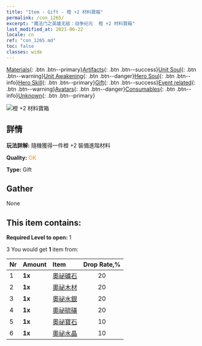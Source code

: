 ```yaml
---
title: "Item - Gift - 橙 +2 材料寶箱"
permalink: /con_1265/
excerpt: "魔法门之英雄无敌：战争纪元  橙 +2 材料寶箱"
last_modified_at: 2021-06-22
locale: cn
ref: "con_1265.md"
toc: false
classes: wide
---
```

 [Materials](/ItemsCN/){: .btn .btn--primary}[Artifacts](/ItemsCN/Artifacts/){: .btn .btn--success}[Unit Soul](/ItemsCN/UnitSoul/){: .btn .btn--warning}[Unit Awakening](/ItemsCN/UnitAwakening/){: .btn .btn--danger}[Hero Soul](/ItemsCN/HeroSoul/){: .btn .btn--info}[Hero Skill](/ItemsCN/HeroSkill/){: .btn .btn--primary}[Gift](/ItemsCN/Gift/){: .btn .btn--success}[Event related](/ItemsCN/Events/){: .btn .btn--warning}[Avatars](/ItemsCN/Avatars/){: .btn .btn--danger}[Consumables](/ItemsCN/Consumables/){: .btn .btn--info}[Unknown](/ItemsCN/Unknown/){: .btn .btn--primary}

 ![橙 +2 材料寶箱](/images/t/i_304002.png)

## 詳情
 **玩法詳解:** 隨機獲得一件橙 +2 裝備進階材料

 **Quality:** <span style="color: #FF8C00">OK</span>

 **Type:** Gift

## Gather

  None

## This item contains:

 **Required Level to open:** 1

 3 You would get **1** item  from:

  | Nr | Amount |     Item    | Drop Rate,% |
  |:---|:-------|:------------|:---------:|
  | 1 |  **1x** | [奧祕礦石](/cn/Items/mat_75/) | 20 | 
  | 2 |  **1x** | [奧祕木材](/cn/Items/mat_76/) | 20 | 
  | 3 |  **1x** | [奧祕水銀](/cn/Items/mat_77/) | 20 | 
  | 4 |  **1x** | [奧祕硫磺](/cn/Items/mat_78/) | 20 | 
  | 5 |  **1x** | [奧祕寶石](/cn/Items/mat_79/) | 10 | 
  | 6 |  **1x** | [奧祕水晶](/cn/Items/mat_80/) | 10 | 
